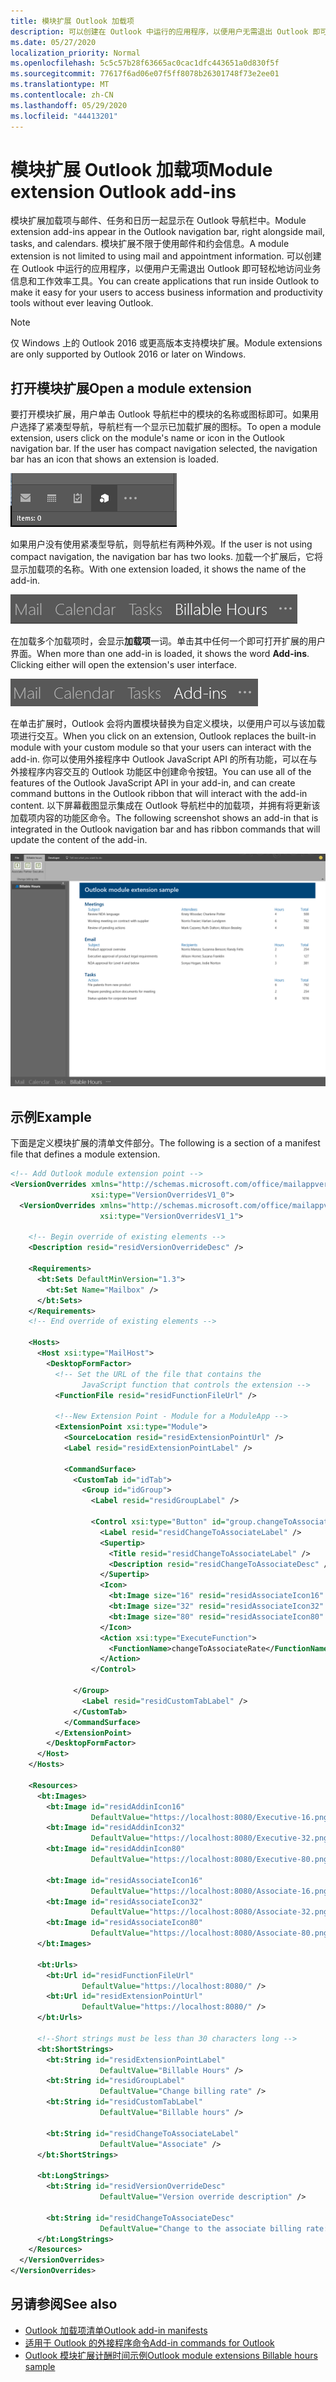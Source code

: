```yaml
---
title: 模块扩展 Outlook 加载项
description: 可以创建在 Outlook 中运行的应用程序，以便用户无需退出 Outlook 即可轻松地访问业务信息和工作效率工具。
ms.date: 05/27/2020
localization_priority: Normal
ms.openlocfilehash: 5c5c57b28f63665ac0cac1dfc443651a0d830f5f
ms.sourcegitcommit: 77617f6ad06e07f5ff8078b26301748f73e2ee01
ms.translationtype: MT
ms.contentlocale: zh-CN
ms.lasthandoff: 05/29/2020
ms.locfileid: "44413201"
---
```

# <a name="module-extension-outlook-add-ins"></a><span data-ttu-id="da9cf-103">模块扩展 Outlook 加载项</span><span class="sxs-lookup"><span data-stu-id="da9cf-103">Module extension Outlook add-ins</span></span>

<span data-ttu-id="da9cf-104">模块扩展加载项与邮件、任务和日历一起显示在 Outlook 导航栏中。</span><span class="sxs-lookup"><span data-stu-id="da9cf-104">Module extension add-ins appear in the Outlook navigation bar, right alongside mail, tasks, and calendars.</span></span> <span data-ttu-id="da9cf-105">模块扩展不限于使用邮件和约会信息。</span><span class="sxs-lookup"><span data-stu-id="da9cf-105">A module extension is not limited to using mail and appointment information.</span></span> <span data-ttu-id="da9cf-106">可以创建在 Outlook 中运行的应用程序，以便用户无需退出 Outlook 即可轻松地访问业务信息和工作效率工具。</span><span class="sxs-lookup"><span data-stu-id="da9cf-106">You can create applications that run inside Outlook to make it easy for your users to access business information and productivity tools without ever leaving Outlook.</span></span>

> [!NOTE]
> <span data-ttu-id="da9cf-107">仅 Windows 上的 Outlook 2016 或更高版本支持模块扩展。</span><span class="sxs-lookup"><span data-stu-id="da9cf-107">Module extensions are only supported by Outlook 2016 or later on Windows.</span></span>  

## <a name="open-a-module-extension"></a><span data-ttu-id="da9cf-108">打开模块扩展</span><span class="sxs-lookup"><span data-stu-id="da9cf-108">Open a module extension</span></span>

<span data-ttu-id="da9cf-p102">要打开模块扩展，用户单击 Outlook 导航栏中的模块的名称或图标即可。如果用户选择了紧凑型导航，导航栏有一个显示已加载扩展的图标。</span><span class="sxs-lookup"><span data-stu-id="da9cf-p102">To open a module extension, users click on the module's name or icon in the Outlook navigation bar. If the user has compact navigation selected, the navigation bar has an icon that shows an extension is loaded.</span></span>

![当模块扩展在 Outlook 中加载时，显示紧凑型导航栏。](../images/outlook-module-navigationbar-compact.png)

<span data-ttu-id="da9cf-112">如果用户没有使用紧凑型导航，则导航栏有两种外观。</span><span class="sxs-lookup"><span data-stu-id="da9cf-112">If the user is not using compact navigation, the navigation bar has two looks.</span></span> <span data-ttu-id="da9cf-113">加载一个扩展后，它将显示加载项的名称。</span><span class="sxs-lookup"><span data-stu-id="da9cf-113">With one extension loaded, it shows the name of the add-in.</span></span>

![当一个模块扩展在 Outlook 中加载时，显示展开的导航栏。](../images/outlook-module-navigationbar-one.png)

<span data-ttu-id="da9cf-115">在加载多个加载项时，会显示**加载项**一词。单击其中任何一个即可打开扩展的用户界面。</span><span class="sxs-lookup"><span data-stu-id="da9cf-115">When more than one add-in is loaded, it shows the word **Add-ins**. Clicking either will open the extension's user interface.</span></span>

![当多个模块扩展在 Outlook 中加载时，显示展开的导航栏。](../images/outlook-module-navigationbar-more.png)

<span data-ttu-id="da9cf-117">在单击扩展时，Outlook 会将内置模块替换为自定义模块，以便用户可以与该加载项进行交互。</span><span class="sxs-lookup"><span data-stu-id="da9cf-117">When you click on an extension, Outlook replaces the built-in module with your custom module so that your users can interact with the add-in.</span></span> <span data-ttu-id="da9cf-118">你可以使用外接程序中 Outlook JavaScript API 的所有功能，可以在与外接程序内容交互的 Outlook 功能区中创建命令按钮。</span><span class="sxs-lookup"><span data-stu-id="da9cf-118">You can use all of the features of the Outlook JavaScript API in your add-in, and can create command buttons in the Outlook ribbon that will interact with the add-in content.</span></span> <span data-ttu-id="da9cf-119">以下屏幕截图显示集成在 Outlook 导航栏中的加载项，并拥有将更新该加载项内容的功能区命令。</span><span class="sxs-lookup"><span data-stu-id="da9cf-119">The following screenshot shows an add-in that is integrated in the Outlook navigation bar and has ribbon commands that will update the content of the add-in.</span></span>

![显示模块扩展的用户界面](../images/outlook-module-extension.png)

## <a name="example"></a><span data-ttu-id="da9cf-121">示例</span><span class="sxs-lookup"><span data-stu-id="da9cf-121">Example</span></span>

<span data-ttu-id="da9cf-122">下面是定义模块扩展的清单文件部分。</span><span class="sxs-lookup"><span data-stu-id="da9cf-122">The following is a section of a manifest file that defines a module extension.</span></span>

```xml
<!-- Add Outlook module extension point -->
<VersionOverrides xmlns="http://schemas.microsoft.com/office/mailappversionoverrides"
                  xsi:type="VersionOverridesV1_0">
  <VersionOverrides xmlns="http://schemas.microsoft.com/office/mailappversionoverrides/1.1"
                    xsi:type="VersionOverridesV1_1">

    <!-- Begin override of existing elements -->
    <Description resid="residVersionOverrideDesc" />

    <Requirements>
      <bt:Sets DefaultMinVersion="1.3">
        <bt:Set Name="Mailbox" />
      </bt:Sets>
    </Requirements>
    <!-- End override of existing elements -->

    <Hosts>
      <Host xsi:type="MailHost">
        <DesktopFormFactor>
          <!-- Set the URL of the file that contains the
                JavaScript function that controls the extension -->
          <FunctionFile resid="residFunctionFileUrl" />

          <!--New Extension Point - Module for a ModuleApp -->
          <ExtensionPoint xsi:type="Module">
            <SourceLocation resid="residExtensionPointUrl" />
            <Label resid="residExtensionPointLabel" />

            <CommandSurface>
              <CustomTab id="idTab">
                <Group id="idGroup">
                  <Label resid="residGroupLabel" />

                  <Control xsi:type="Button" id="group.changeToAssociate">
                    <Label resid="residChangeToAssociateLabel" />
                    <Supertip>
                      <Title resid="residChangeToAssociateLabel" />
                      <Description resid="residChangeToAssociateDesc" />
                    </Supertip>
                    <Icon>
                      <bt:Image size="16" resid="residAssociateIcon16" />
                      <bt:Image size="32" resid="residAssociateIcon32" />
                      <bt:Image size="80" resid="residAssociateIcon80" />
                    </Icon>
                    <Action xsi:type="ExecuteFunction">
                      <FunctionName>changeToAssociateRate</FunctionName>
                    </Action>
                  </Control>
                  
              </Group>
                <Label resid="residCustomTabLabel" />
              </CustomTab>
            </CommandSurface>
          </ExtensionPoint>
        </DesktopFormFactor>
      </Host>
    </Hosts>

    <Resources>
      <bt:Images>
        <bt:Image id="residAddinIcon16" 
                  DefaultValue="https://localhost:8080/Executive-16.png" />
        <bt:Image id="residAddinIcon32" 
                  DefaultValue="https://localhost:8080/Executive-32.png" />
        <bt:Image id="residAddinIcon80" 
                  DefaultValue="https://localhost:8080/Executive-80.png" />
      
        <bt:Image id="residAssociateIcon16" 
                  DefaultValue="https://localhost:8080/Associate-16.png" />
        <bt:Image id="residAssociateIcon32" 
                  DefaultValue="https://localhost:8080/Associate-32.png" />
        <bt:Image id="residAssociateIcon80" 
                  DefaultValue="https://localhost:8080/Associate-80.png" />
      </bt:Images>

      <bt:Urls>
        <bt:Url id="residFunctionFileUrl" 
                DefaultValue="https://localhost:8080/" />
        <bt:Url id="residExtensionPointUrl" 
                DefaultValue="https://localhost:8080/" />
      </bt:Urls>

      <!--Short strings must be less than 30 characters long -->
      <bt:ShortStrings>
        <bt:String id="residExtensionPointLabel" 
                    DefaultValue="Billable Hours" />
        <bt:String id="residGroupLabel" 
                    DefaultValue="Change billing rate" />
        <bt:String id="residCustomTabLabel" 
                    DefaultValue="Billable hours" />

        <bt:String id="residChangeToAssociateLabel" 
                    DefaultValue="Associate" />
      </bt:ShortStrings>

      <bt:LongStrings>
        <bt:String id="residVersionOverrideDesc" 
                    DefaultValue="Version override description" />

        <bt:String id="residChangeToAssociateDesc" 
                    DefaultValue="Change to the associate billing rate: $127/hr" />
      </bt:LongStrings>
    </Resources>
  </VersionOverrides>
</VersionOverrides>
```

## <a name="see-also"></a><span data-ttu-id="da9cf-123">另请参阅</span><span class="sxs-lookup"><span data-stu-id="da9cf-123">See also</span></span>

- [<span data-ttu-id="da9cf-124">Outlook 加载项清单</span><span class="sxs-lookup"><span data-stu-id="da9cf-124">Outlook add-in manifests</span></span>](manifests.md)
- [<span data-ttu-id="da9cf-125">适用于 Outlook 的外接程序命令</span><span class="sxs-lookup"><span data-stu-id="da9cf-125">Add-in commands for Outlook</span></span>](add-in-commands-for-outlook.md)
- [<span data-ttu-id="da9cf-126">Outlook 模块扩展计酬时间示例</span><span class="sxs-lookup"><span data-stu-id="da9cf-126">Outlook module extensions Billable hours sample</span></span>](https://github.com/OfficeDev/Outlook-Add-in-JavaScript-ModuleExtension)
